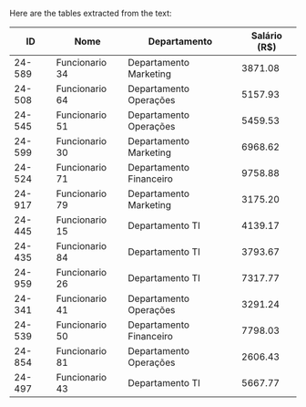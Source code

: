 Here are the tables extracted from the text:

| ID       | Nome            | Departamento         | Salário (R$) |
|----------|-----------------|----------------------|---------------|
| 24-589   | Funcionario 34  | Departamento Marketing| 3871.08       |
| 24-508   | Funcionario 64  | Departamento Operações| 5157.93       |
| 24-545   | Funcionario 51  | Departamento Operações| 5459.53       |
| 24-599   | Funcionario 30  | Departamento Marketing| 6968.62       |
| 24-524   | Funcionario 71  | Departamento Financeiro| 9758.88      |
| 24-917   | Funcionario 79  | Departamento Marketing| 3175.20       |
| 24-445   | Funcionario 15  | Departamento TI      | 4139.17       |
| 24-435   | Funcionario 84  | Departamento TI      | 3793.67       |
| 24-959   | Funcionario 26  | Departamento TI      | 7317.77       |
| 24-341   | Funcionario 41  | Departamento Operações| 3291.24       |
| 24-539   | Funcionario 50  | Departamento Financeiro| 7798.03      |
| 24-854   | Funcionario 81  | Departamento Operações| 2606.43       |
| 24-497   | Funcionario 43  | Departamento TI      | 5667.77       |